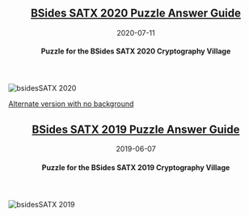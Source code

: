 <article markdown="1">

<header markdown="1">
  
# [BSides SATX 2020 Puzzle Answer Guide](bsides2020.md)

<time class="pubdate" datetime="2020-07-11">2020-07-11</time>

#### Puzzle for the BSides SATX 2020 Cryptography Village

</header>

![bsidesSATX 2020](https://www.cem.me/art/bsides2020.png "BSides SATX CryptoPuzzle")

[Alternate version with no background](https://raw.githubusercontent.com/cem-/cem-.github.io/8976513e4536dffe9a89acaf44a7958739e538c3/art/bsides20_nobackground.svg)

</article>

<article markdown="1">

<header markdown="1">
  
# [BSides SATX 2019 Puzzle Answer Guide](bsides2019.md)

<time class="pubdate" datetime="2019-06-07">2019-06-07</time>

#### Puzzle for the BSides SATX 2019 Cryptography Village

</header>

![bsidesSATX 2019](https://www.cem.me/art/bsides_satx_2019.svg "B-Sides SATX CryptoVillage")

</article>
